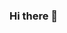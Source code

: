 ### Hi there 👋

<!--
**octave-6/octave-6** is a ✨ _special_ ✨ repository because its `README.md` (this file) appears on your GitHub profile.

Here are some ideas to get you started:

- 🌱 I’m currently learning ... Python
- 👯 I’m looking to collaborate on ... nothing
- 🤔 I’m looking for help with ... everything
- 💬 Ask me about ... nothing
- 📫 How to reach me: ... dont
- 😄 Pronouns: ... he/him
- ⚡ Fun fact: ... im a music major
-->
